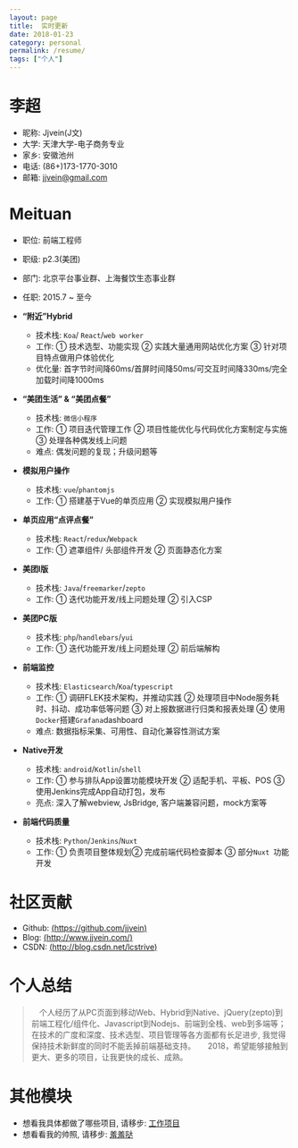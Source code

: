 ```yaml
---
layout: page
title:  实时更新
date: 2018-01-23
category: personal
permalink: /resume/
tags: ["个人"]
---
```


# 李超

- 昵称: Jjvein(J文)
- 大学: 天津大学-电子商务专业
- 家乡: 安徽池州
- 电话: (86+)173-1770-3010
- 邮箱: [jjvein@gmail.com](mailto:jjvein@gmail.com)

# Meituan
- 职位: 前端工程师
- 职级: p2.3(美团)
- 部门: 北京平台事业群、上海餐饮生态事业群
- 任职: 2015.7 ~ 至今

- **“附近”Hybrid**
    - 技术栈: `Koa`/ `React`/`web worker`
    - 工作: ① 技术选型、功能实现 ② 实践大量通用网站优化方案  ③  针对项目特点做用户体验优化
    - 优化量: 首字节时间降60ms/首屏时间降50ms/可交互时间降330ms/完全加载时间降1000ms
- **“美团生活” & “美团点餐”**
    - 技术栈: `微信小程序`
    - 工作: ① 项目迭代管理工作 ②  项目性能优化与代码优化方案制定与实施  ③ 处理各种偶发线上问题
    - 难点: 偶发问题的复现；升级问题等
- **模拟用户操作**
    - 技术栈: `vue`/`phantomjs`
    - 工作: ①  搭建基于Vue的单页应用 ②  实现模拟用户操作
- **单页应用“点评点餐”**
    - 技术栈: `React`/`redux`/`Webpack`
    - 工作: ① 遮罩组件/ 头部组件开发 ②  页面静态化方案
- **美团I版**
    - 技术栈: `Java`/`freemarker`/`zepto`
    - 工作:  ① 迭代功能开发/线上问题处理 ②  引入CSP
- **美团PC版**
    - 技术栈: `php`/`handlebars`/`yui`
    - 工作:  ① 迭代功能开发/线上问题处理 ②  前后端解构
- **前端监控**
    - 技术栈: `Elasticsearch`/`Koa`/`typescript`
    - 工作: ① 调研FLEK技术架构，并推动实践 ②  处理项目中Node服务耗时、抖动、成功率低等问题 ③  对上报数据进行归类和报表处理 ④ 使用`Docker`搭建`Grafana`dashboard
    - 难点: 数据指标采集、可用性、自动化兼容性测试方案
- **Native开发**
    - 技术栈: `android`/`Kotlin`/`shell`
    - 工作: ① 参与排队App设置功能模块开发  ② 适配手机、平板、POS ③     使用Jenkins完成App自动打包，发布
    - 亮点: 深入了解webview, JsBridge, 客户端兼容问题，mock方案等
- **前端代码质量**
    - 技术栈: `Python`/`Jenkins`/`Nuxt`
    - 工作: ①  负责项目整体规划②  完成前端代码检查脚本  ③  部分`Nuxt `功能开发
# 社区贡献
* Github: [(https://github.com/jjvein)](https://github.com/jjvein)
* Blog: [(http://www.jjvein.com/)](http://www.jjvein.com/)
* CSDN: [(http://blog.csdn.net/lcstrive)](http://blog.csdn.net/lcstrive?ref=toolbar)

# 个人总结

> &emsp;个人经历了从PC页面到移动Web、Hybrid到Native、jQuery(zepto)到前端工程化/组件化、Javascript到Nodejs、前端到全栈、web到多端等；在技术的广度和深度、技术选型、项目管理等各方面都有长足进步, 我觉得保持技术新鲜度的同时不能丢掉前端基础支持。
&emsp; 2018，希望能够接触到更大、更多的项目，让我更快的成长、成熟。

# 其他模块
- 想看我具体都做了哪些项目, 请移步: [工作项目](/personal-experience/)
- 想看看我的帅照, 请移步: [羞羞哒](/portrait/)







